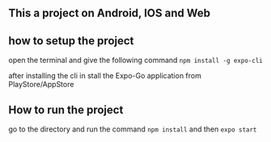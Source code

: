 ﻿## This a project on Android, IOS and Web

## how to setup the project

open the terminal and give the following command
`npm install -g expo-cli`

after installing the cli in stall the Expo-Go application from PlayStore/AppStore

## How to run the project

go to the directory and run the command
`npm install`
and then
`expo start`
